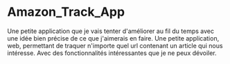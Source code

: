 # Amazon_Track_App

Une petite application que je vais tenter d'améliorer au fil du temps avec une idée bien précise de ce que j'aimerais en faire. Une petite application, web, permettant de traquer n'importe quel url contenant un article qui nous intéresse. Avec des fonctionnalités intéressantes que je ne peux dévoiler.
